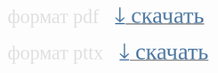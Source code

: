 <html>
<head>
<link href='https://fonts.googleapis.com/css?family=Comfortaa' rel='stylesheet'>
<link href='https://fonts.googleapis.com/css?family=Montserrat' rel='stylesheet'>
<link href='https://fonts.googleapis.com/css?family=Cormorant' rel='stylesheet'>
<link href='https://fonts.googleapis.com/css?family=Nunito' rel='stylesheet'>

</head>

<span style="font-family: 'Montserrat'; font-size: 250%; color: #e0e0e0;">
формат pdf </span>&nbsp;&nbsp;&nbsp;&nbsp; 
<a href="./3_BP-slides.pdf" download>
<span style="font-family: 'Montserrat'; font-size: 300%; color: #507AA3;">
⤓&nbsp;cкачать</span></a> <br/>

 <br/>

 <span style="font-family: 'Montserrat'; font-size: 250%; color: #e0e0e0;">
формат pttx </span>&nbsp;&nbsp;&nbsp;&nbsp; 
<a href="./3_BP-slides.pttx" download>
<span style="font-family: 'Montserrat'; font-size: 300%; color: #507AA3;">⤓&nbsp;cкачать</span></a> 


 <br/><html> 

